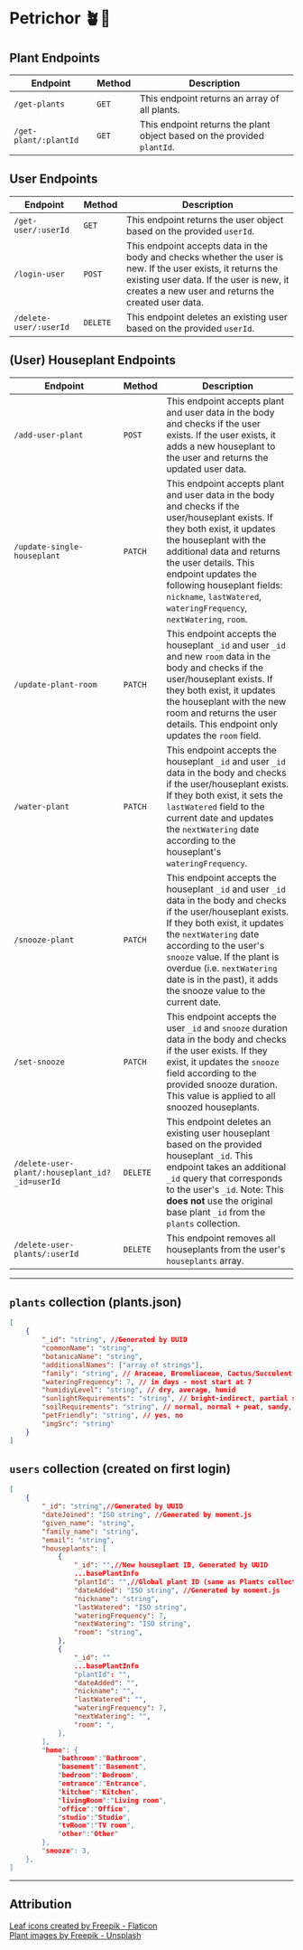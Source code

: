 # Petrichor 🪴🌿

## Plant Endpoints

| Endpoint | Method | Description            |
| -------- | ------ | ---------------------- |
| `/get-plants`  | `GET`  | This endpoint returns an array of all plants. |
| `/get-plant/:plantId`  | `GET`  | This endpoint returns the plant object based on the provided `plantId`. |



## User Endpoints

| Endpoint | Method | Description            |
| -------- | ------ | ---------------------- |
| `/get-user/:userId`  | `GET`  | This endpoint returns the user object based on the provided `userId`. |
| `/login-user`  | `POST`  | This endpoint accepts data in the body and checks whether the user is new. If the user exists, it returns the existing user data. If the user is new, it creates a new user and returns the created user data. |
| `/delete-user/:userId`  | `DELETE`  | This endpoint deletes an existing user based on the provided `userId`. |



## (User) Houseplant Endpoints

| Endpoint | Method | Description            |
| -------- | ------ | ---------------------- |
| `/add-user-plant`  | `POST`  | This endpoint accepts plant and user data in the body and checks if the user exists. If the user exists, it adds a new houseplant to the user and returns the updated user data. |
| `/update-single-houseplant`  | `PATCH`  | This endpoint accepts plant and user data in the body and checks if the user/houseplant exists. If they both exist, it updates the houseplant with the additional data and returns the user details. This endpoint updates the following houseplant fields: `nickname`, `lastWatered`, `wateringFrequency`, `nextWatering`, `room`. |
| `/update-plant-room`  | `PATCH`  | This endpoint accepts the houseplant `_id` and user `_id` and new `room` data in the body and checks if the user/houseplant exists. If they both exist, it updates the houseplant with the new room and returns the user details. This endpoint only updates the `room` field. |
| `/water-plant`  | `PATCH`  | This endpoint accepts the houseplant `_id` and user `_id` data in the body and checks if the user/houseplant exists. If they both exist, it sets the `lastWatered` field to the current date and updates the `nextWatering` date according to the houseplant's `wateringFrequency`.|
| `/snooze-plant`  | `PATCH`  | This endpoint accepts the houseplant `_id` and user `_id` data in the body and checks if the user/houseplant exists. If they both exist, it updates the `nextWatering` date according to the user's `snooze` value. If the plant is overdue (i.e. `nextWatering` date is in the past), it adds the snooze value to the current date.|
| `/set-snooze`  | `PATCH`  | This endpoint accepts the user `_id` and `snooze` duration data in the body and checks if the user exists. If they exist, it updates the `snooze` field according to the provided snooze duration. This value is applied to all snoozed houseplants.|
| `/delete-user-plant/:houseplant_id?_id=userId`  | `DELETE`  | This endpoint deletes an existing user houseplant based on the provided houseplant `_id`. This endpoint takes an additional `_id` query that corresponds to the user's `_id`. Note: This **does not** use the original base plant `_id` from the `plants` collection.  |
| `/delete-user-plants/:userId`  | `DELETE`  | This endpoint removes all houseplants from the user's `houseplants` array. |


---

## `plants` collection (plants.json) 
```json
[
    {
        "_id": "string", //Generated by UUID
        "commonName": "string",
        "botanicaName": "string",
        "additionalNames": ["array of strings"],
        "family": "string", // Araceae, Bromeliaceae, Cactus/Succulent, etc., 
        "wateringFrequency": 7, // in days - most start at 7
        "humidiyLevel": "string", // dry, average, humid
        "sunlightRequirements": "string", // bright-indirect, partial shade, low
        "soilRequirements": "string", // normal, normal + peat, sandy, moist, none
        "petFriendly": "string", // yes, no
        "imgSrc": "string"
    }
]
```
## `users` collection (created on first login)
```json
[
    {
        "_id": "string",//Generated by UUID
        "dateJoined": "ISO string", //Generated by moment.js
        "given_name": "string",
        "family_name": "string",
        "email": "string",
        "houseplants": [ 
            {
                "_id": "",//New houseplant ID, Generated by UUID
                ...basePlantInfo
                "plantId": "",//Global plant ID (same as Plants collection)
                "dateAdded": "ISO string", //Generated by moment.js
                "nickname": "string",
                "lastWatered": "ISO string",
                "wateringFrequency": 7,
                "nextWatering": "ISO string",
                "room": "string",
            }, 
            {
                "_id": ""
                ...basePlantInfo
                "plantId": "",
                "dateAdded": "", 
                "nickname": "",
                "lastWatered": "",
                "wateringFrequency": 7,
                "nextWatering": "",
                "room": ",
            }, 
        ],
        "home": { 
            "bathroom":"Bathroom",
            "basement":"Basement",
            "bedroom":"Bedroom",
            "entrance":"Entrance",
            "kitchen":"Kitchen",
            "livingRoom":"Living room",
            "office":"Office",
            "studio":"Studio",
            "tvRoom":"TV room",
            "other":"Other"
        },
        "snooze": 3,
    },
]
```
---

## Attribution

<a href="https://www.flaticon.com/free-icons/leaf" title="leaf icons">Leaf icons created by Freepik - Flaticon</a>
<br>
<a href="https://feey.ch/" title="feey">Plant images by Freepik - Unsplash</a>